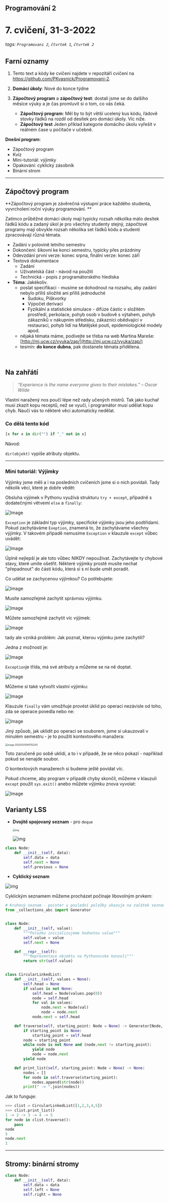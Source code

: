 ## Programování 2

# 7. cvičení, 31-3-2022

###### tags: `Programovani 2`, `čtvrtek 1`, `čtvrtek 2`

## Farní oznamy

1. Tento text a kódy ke cvičení najdete v repozitáří cvičení na https://github.com/PKvasnick/Programovani-2.

2. **Domácí úkoly**: Nové do konce týdne

3. **Zápočtový program** a **zápočtový test**: dostali jsme se do dalšího měsíce výuky a je čas promluvit si o tom, co vás čeká.

   - **Zápočtový program**: Měl by to být větší ucelený kus kódu, řádově stovky řádků na rozdil od desítek pro domácí úkoly.  Víc níže.
   - **Zápočtový test** Jeden příklad kategorie domácího úkolu vyřešit v reálném čase u počítače v učebně. 

   

**Dnešní program**:

- Zápočtový program
- Kvíz 
- Mini-tutoriál: výjimky
- Opakování: cyklický zásobník
- Binární strom

---

## Zápočtový program

**Zápočtový program je  závěrečná výstupní práce každého studenta, vyvrcholení roční  výuky programování. **

Zatímco průběžné domácí úkoly mají typicky rozsah  několika málo desítek řádků kódu a zadaný úkol je pro všechny studenty  stejný, zápočtové programy mají obvykle rozsah několika set řádků kódu a studenti zpracovávají různá témata. 

- Zadání v polovině letního semestru
- Dokončení: šikovní ke konci semestru, typicky přes prázdniny
- Odevzdání první verze: konec srpna, finální verze: konec září
- Textová dokumentace
  - Zadání
  - Uživatelská část - návod na použití
  - Technická - popis z programátorského hlediska
- **Téma**: Jakékoliv.  
  - poslat specifikaci - musíme se dohodnout na rozsahu, aby zadání nebylo příliš sliožité ani příliš jednoduché
    - Sudoku, Piškvorky 
    - Výpočet derivací
    - Fyzikální a statistické simulace - difúze částic v složitém prostředí, perkolace, pohyb osob v budově s výtahem,  pohyb zákazníků v nákupním středisku, zákazníci obědvající v restauraci, pohyb lidí na Matějské pouti, epidemiologické modely apod.
  - nějaká témata máme, podívejte se třeba na web Martina Mareše: [http://mj.ucw.cz/vyuka/zap/](http://mj.ucw.cz/vyuka/zap/)
  - tesmín: **do konce dubna**, pak dostanete témata přidělena.

​		

## Na zahřátí

> *“Experience is the name everyone gives to their mistakes.” – Oscar Wilde*

Vlastní naražený nos poučí lépe než rady učených mistrů. Tak jako kuchař musí zkazit kopu receptů, než se vyučí, i programátor musí udělat kopu chyb. Naučí vás to některé věci automaticky nedělat.

### Co dělá tento kód

```python
[x for x in dir("") if "_" not in x]
```

Návod:

`dir(objekt)` vypíše atributy objektu.

---

### Mini tutoriál: Výjimky

Výjimky jsme měli a i na posledních cvičeních jsme si o nich povídali.  Tady několik věcí, které je dobře vědět:

Obsluha výjimek v Pythonu využívá strukturu `try + except`,  případně s dodatečnými větvemí `else` a `finally`:

![Image](C:\Users\kvasn\Documents\GitHub\Programovani-2\lecture-notes\img\FPBiWBYXMAw1XBH)

`Exception` je základní typ výjimky, specifické výjimky jsou jeho podtřídami. Pokud zachytáváme `Exeption`, znamená to, že zachytávame všechny výjimky. V takovém případě nemusíme `Exception` v klauzule `except` vůbec uvádět:

![Image](C:\Users\kvasn\Documents\GitHub\Programovani-2\lecture-notes\img\FPBiWQ1WYAQHhKc)

Úplně nejlepší je ale toto vůbec NIKDY nepoužívat. Zachytávejte ty chybové stavy, které umíte ošetřit. Některé výjimky prostě musíte nechat "přepadnout" do části kódu, která si s ní bude umět poradit. 

Co udělat se zachycenou výjimkou? Co potřebujete:

![Image](C:\Users\kvasn\Documents\GitHub\Programovani-2\lecture-notes\img\FPBiWr3XwBMuMBq)

Musíte samozřejmě zachytit správnou výjimku.

![Image](C:\Users\kvasn\Documents\GitHub\Programovani-2\lecture-notes\img\FPBiW6IXsBAMacn)

Můžete samozřejmě zachytit víc výjimek:

![Image](C:\Users\kvasn\Documents\GitHub\Programovani-2\lecture-notes\img\FPBiXHCXoA02ax7)

tady ale vzniká problém: Jak poznat, kterou výjimku jsme zachytili?

Jedna z možností je:

![Image](C:\Users\kvasn\Documents\GitHub\Programovani-2\lecture-notes\img\FPBiXWrXsA0yjB9)

`Exception`je třída, má své atributy a můžeme se na ně doptat.

![Image](C:\Users\kvasn\Documents\GitHub\Programovani-2\lecture-notes\img\FPBiXi8XEBEP1ad)

Můžeme si také vytvořit vlastní výjimku:

![Image](C:\Users\kvasn\Documents\GitHub\Programovani-2\lecture-notes\img\FPBiYcpXoAotML6)

Klauzule `finally` vám umožňuje provést úklid po operaci nezávisle od toho, zda se operace povedla nebo ne:

![Image](C:\Users\kvasn\Documents\GitHub\Programovani-2\lecture-notes\img\FPBiXzrX0AM3jCr)

Jiný způsob, jak uklidit po operaci se souborem, jsme si ukauzovali v minulém semestru - je to použití kontextového manažera:

<img src="C:\Users\kvasn\AppData\Roaming\Typora\typora-user-images\image-20220331040752243.png" alt="image-20220331040752243" style="zoom: 50%;" />



Toto zaručeně po sobě uklidí, a to i v případě, že se něco pokazí - například pokud se nenajde soubor. 

O kontextových manažerech si budeme ještě povídat víc. 

Pokud chceme, aby program v případě chyby skončil, můžeme v klauzuli `except` použít `sys.exit()` anebo můžete výjimku znova vyvolat:

![Image](C:\Users\kvasn\Documents\GitHub\Programovani-2\lecture-notes\img\FPBiYAsXwAgm7lM)



## Varianty LSS

- **Dvojitě spojovaný seznam** - pro `deque`

  <img src="C:\Users\kvasn\Documents\GitHub\Programovani-2\lecture-notes\Group_23.a9df781f6087.png" alt="img" style="zoom:50%;" />

  ![img](C:\Users\kvasn\Documents\GitHub\Programovani-2\lecture-notes\Group_21.7139fd0c8abb.png)

```python
class Node:
    def __init__(self, data):
        self.data = data
        self.next = None
        self.previous = None
```

- **Cyklický seznam**

![img](C:\Users\kvasn\Documents\GitHub\Programovani-2\lecture-notes\Group_22.cee69a15dbe3.png)

Cyklickým seznamem můžeme procházet počínaje libovolným prvkem:

```python
# Kruhový seznam - pointer u poslední položky ukazuje na začátek seznamu.
from _collections_abc import Generator


class Node:
    def __init__(self, value):
        """Polozku inicializujeme hodnotou value"""
        self.value = value
        self.next = None

    def __repr__(self):
        """Reprezentace objektu na Pythonovske konzoli"""
        return str(self.value)


class CircularLinkedList:
    def __init__(self, values = None):
        self.head = None
        if values is not None:
            self.head = Node(values.pop(0))
            node = self.head
            for val in values:
                node.next = Node(val)
                node = node.next
            node.next = self.head

    def traverse(self, starting_point: Node = None) -> Generator[Node, None, None]:
        if starting_point is None:
            starting_point = self.head
        node = starting_point
        while node is not None and (node.next != starting_point):
            yield node
            node = node.next
        yield node

    def print_list(self, starting_point: Node = None) -> None:
        nodes = []
        for node in self.traverse(starting_point):
            nodes.append(str(node))
        print(" -> ".join(nodes))

```

Jak to funguje:

```python
>>> clist = CircularLinkedList([1,2,3,4,5])
>>> clist.print_list()
1 -> 2 -> 3 -> 4 -> 5
for node in clist.traverse():
    pass
node
5
node.next
1

```

---

## Stromy: binární stromy

```python
class Node:
    def __init__(self, data):
        self.data = data
        self.left = None
        self.right = None
```

